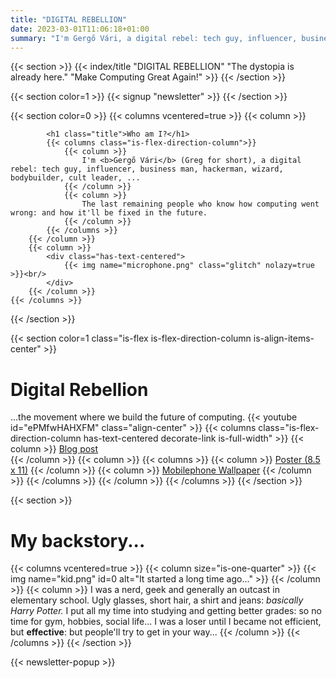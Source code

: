 ```yaml
---
title: "DIGITAL REBELLION"
date: 2023-03-01T11:06:18+01:00
summary: "I'm Gergő Vári, a digital rebel: tech guy, influencer, business man, hackerman, wizard, bodybuilder, cult leader, ..."
---
```

{{< section >}}
    {{< index/title "DIGITAL REBELLION" "The dystopia is already here." "Make Computing Great Again!" >}}
{{< /section >}}

{{< section color=1 >}}
    {{< signup "newsletter" >}}
{{< /section >}}

{{< section color=0 >}}
    {{< columns vcentered=true >}}
        {{< column >}}
            
            <h1 class="title">Who am I?</h1>
            {{< columns class="is-flex-direction-column">}}
                {{< column >}}
                    I'm <b>Gergő Vári</b> (Greg for short), a digital rebel: tech guy, influencer, business man, hackerman, wizard, bodybuilder, cult leader, ...
                {{< /column >}}
                {{< column >}}
                    The last remaining people who know how computing went wrong: and how it'll be fixed in the future.
                {{< /column >}}
            {{< /columns >}}
        {{< /column >}}
        {{< column >}}
            <div class="has-text-centered">
                {{< img name="microphone.png" class="glitch" nolazy=true >}}<br/>
            </div>
        {{< /column >}}
    {{< /columns >}}
{{< /section >}}

{{< section color=1 class="is-flex is-flex-direction-column is-align-items-center" >}}
    <h1 class="title">Digital Rebellion</h1>
    ...the movement where we build the future of computing.
    {{< youtube id="ePMfwHAHXFM" class="align-center" >}}
        {{< columns class="is-flex-direction-column has-text-centered decorate-link is-full-width" >}}
            {{< column >}}
                <a href="https://blog.varigergo.hu/posts/what-digital-rebel">Blog post</a><br />
            {{< /column >}}
            {{< column >}}
                {{< columns >}}
                    {{< column >}}
                        <a href="/digitalrebel/manifesto-poster.png">Poster (8.5 x 11)</a>
                    {{< /column >}}
                    {{< column >}}
                        <a href="/digitalrebel/manifesto-mobile.png">Mobilephone Wallpaper</a>
                    {{< /column >}}
                {{< /columns >}}
            {{< /column >}}
        {{< /columns >}}
{{< /section >}}

{{< section >}}
    <h1 class="title">My backstory...</h1>
    {{< columns vcentered=true >}}
        {{< column size="is-one-quarter" >}}
            {{< img name="kid.png" id=0 alt="It started a long time ago..." >}}
        {{< /column >}}
        {{< column >}}
            I was a nerd, geek and generally an outcast in elementary school. Ugly glasses, short hair, a shirt and jeans: <i>basically Harry Potter.</i> I put all my time into studying and getting better grades: so no time for gym, hobbies, social life... I was a loser until I became not efficient, but <b>effective</b>: but people'll try to get in your way...
        {{< /column >}}
    {{< /columns >}}
{{< /section >}}

{{< newsletter-popup >}}
